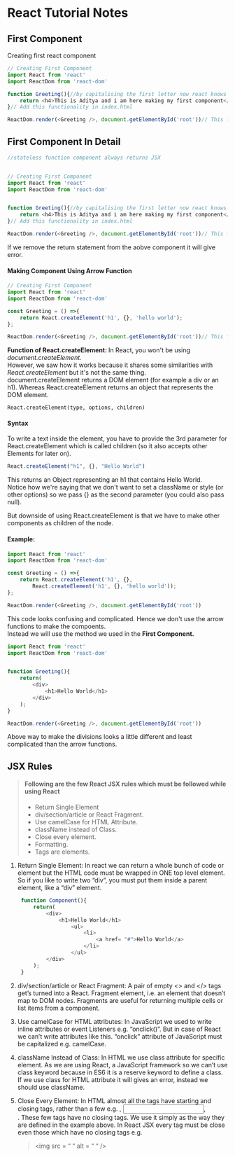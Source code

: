 # React Tutorial Notes

## First Component

Creating first react component

```JavaScript
// Creating First Component
import React from 'react'
import ReactDom from 'react-dom'

function Greeting(){//by capitalising the first letter now react knows it is an special component.
    return <h4>This is Aditya and i am here making my first component</h4>
}// Add this functionality in index.html

ReactDom.render(<Greeting />, document.getElementById('root'))// This function sees two things, what we are going to render and where we want it to be rendered.
```

## First Component In Detail

```JavaScript
//stateless function component always returns JSX


// Creating First Component
import React from 'react'
import ReactDom from 'react-dom'


function Greeting(){//by capitalising the first letter now react knows it is an special component.
    return <h4>This is Aditya and i am here making my first component</h4>
}// Add this functionality in index.html

ReactDom.render(<Greeting />, document.getElementById('root'))// This function sees two things, what we are going to render and where we want it to be rendered.
```

If we remove the return statement from the aobve component it will give error.

#### Making Component Using Arrow Function

```JavaScript
// Creating First Component
import React from 'react'
import ReactDom from 'react-dom'

const Greeting = () =>{
    return React.createElement('h1', {}, 'hello world');
};

ReactDom.render(<Greeting />, document.getElementById('root'))// This function sees two things, what we are going to render and where we want it to be rendered.
```

<b>Function of React.createElement: </b>In React, you won't be using <i>document.createElement.</i><br>
However, we saw how it works because it shares some similarities with <i>React.createElement</i> but it's not the same thing.<br>
document.createElement returns a DOM element (for example a div or an h1). Whereas React.createElement returns an object that represents the DOM element.

```
React.createElement(type, options, children)
```

#### Syntax

To write a text inside the element, you have to provide the 3rd parameter for React.createElement which is called children (so it also accepts other Elements for later on).<br>

```JavaScript
React.createElement("h1", {}, "Hello World")
```

This returns an Object representing an h1 that contains Hello World.<br>
Notice how we're saying that we don't want to set a className or style (or other options) so we pass {} as the second parameter (you could also pass null).<br>

But downside of using React.createElement is that we have to make other components as children of the node.<br>

#### Example:

```JavaScript
import React from 'react'
import ReactDom from 'react-dom'

const Greeting = () =>{
    return React.createElement('h1', {},
        React.createElement('h1', {}, 'hello world'));
};

ReactDom.render(<Greeting />, document.getElementById('root'))
```

This code looks confusing and complicated. Hence we don't use the arrow functions to make the compoents.<br>
Instead we will use the method we used in the <b>First Component.</b>

```JavaScript
import React from 'react'
import ReactDom from 'react-dom'


function Greeting(){
    return(
        <div>
            <h1>Hello World</h1>
        </div>
    );
}

ReactDom.render(<Greeting />, document.getElementById('root'))
```

Above way to make the divisions looks a little different and least complicated than the arrow functions.<br>

## JSX Rules

> #### Following are the few React JSX rules which must be followed while using React
>
> - Return Single Element
> - div/section/article or React Fragment.
> - Use camelCase for HTML Attribute.
> - className instead of Class.
> - Close every element.
> - Formatting.
> - Tags are elements.

1. Return Single Element:
   In react we can return a whole bunch of code or element but the HTML code must be wrapped in ONE top level element.<br>
   So if you like to write two “div”, you must put them inside a parent element, like a “div” element.

   ```JavaScript
    function Component(){
        return(
            <div>
                <h1>Hello World</h1>
                    <ul>
                        <li>
                            <a href= "#">Hello World</a>
                        </li>
                    </ul>
            </div>
        );
    }
   ```

2. div/section/article or React Fragment:
   A pair of empty <> and </> tags get’s turned into a React. Fragment element, i.e. an element that doesn’t map to DOM nodes. Fragments are useful for returning multiple cells or list items from a component.

3. Use camelCase for HTML attributes:
   In JavaScript we used to write inline attributes or event Listeners e.g. “onclick()”. But in case of React we can’t write attributes like this. “onclick” attribute of JavaScript must be capitalized e.g. camelCase.

4. className Instead of Class:
   In HTML we use class attribute for specific element. As we are using React, a JavaScript framework so we can’t use class keyword because in ES6 it is a reserve keyword to define a class. If we use class for HTML attribute it will gives an error, instead we should use className.

5. Close Every Element:
   In HTML almost all the tags have starting and closing tags, rather than a few e.g. <img>, <input>, <br>.
   These few tags have no closing tags. We use it simply as the way they are defined in the example above. In React JSX every tag must be close even those which have no closing tags e.g.
   > <img src = “ “ alt = “ “ />
